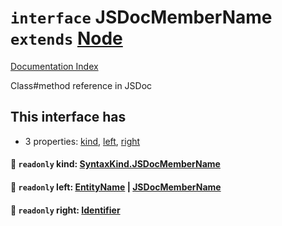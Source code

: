 # `interface` JSDocMemberName `extends` [Node](../private.interface.Node/README.md)

[Documentation Index](../README.md)

Class#method reference in JSDoc

## This interface has

- 3 properties:
[kind](#-readonly-kind-syntaxkindjsdocmembername),
[left](#-readonly-left-entityname--jsdocmembername),
[right](#-readonly-right-identifier)


#### 📄 `readonly` kind: [SyntaxKind.JSDocMemberName](../private.enum.SyntaxKind/README.md#jsdocmembername--311)



#### 📄 `readonly` left: [EntityName](../private.type.EntityName/README.md) | [JSDocMemberName](../private.interface.JSDocMemberName/README.md)



#### 📄 `readonly` right: [Identifier](../private.interface.Identifier/README.md)



